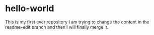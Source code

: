# hello-world
This is my first ever repository
I am trying to change the content in the readme-edit branch and then I will finally merge it.
